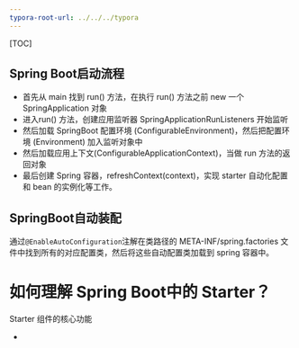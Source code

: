```yaml
---
typora-root-url: ../../../typora
---
```


[TOC]



## Spring Boot启动流程

- 首先从 main 找到 run() 方法，在执行 run() 方法之前 new 一个 SpringApplication 对象
- 进入run() 方法，创建应用监听器 SpringApplicationRunListeners 开始监听
- 然后加载 SpringBoot 配置环境 (ConfigurableEnvironment)，然后把配置环境 (Environment) 加入监听对象中
- 然后加载应用上下文(ConfigurableApplicationContext)，当做 run 方法的返回对象
- 最后创建 Spring 容器，refreshContext(context)，实现 starter 自动化配置和 bean 的实例化等工作。



## SpringBoot自动装配

通过`@EnableAutoConfiguration`注解在类路径的 META-INF/spring.factories 文件中找到所有的对应配置类，然后将这些自动配置类加载到 spring 容器中。



# 如何理解 Spring Boot中的 Starter？

Starter 组件的核心功能

- 